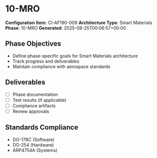 # 10-MRO

**Configuration Item**: CI-AF190-009
**Architecture Type**: Smart Materials
**Phase**: 10-MRO
**Generated**: 2025-08-25T00:06:57+00:00

## Phase Objectives
- Define phase-specific goals for Smart Materials architecture
- Track progress and deliverables
- Maintain compliance with aerospace standards

## Deliverables
- [ ] Phase documentation
- [ ] Test results (if applicable)
- [ ] Compliance artifacts
- [ ] Review approvals

## Standards Compliance
- DO-178C (Software)
- DO-254 (Hardware)
- ARP4754A (Systems)
